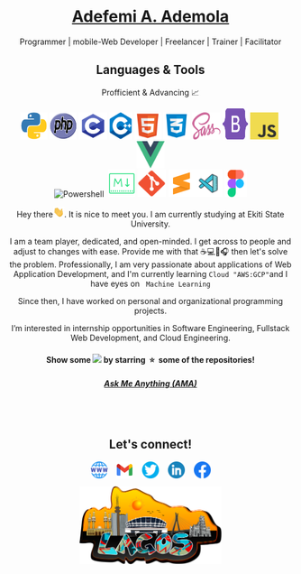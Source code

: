 <h1 align="center"> <a href ="https://arhesus.trumpeterstv.com/">Adefemi A. Ademola</a></h1>
<p align="center">Programmer | mobile-Web Developer | Freelancer | Trainer | Facilitator</p>
<h2 align="center"> Languages & Tools </h2>
<p align="center">Profficient & Advancing 📈</p>
<p align="center">
<img src="https://github.com/Howdy-admoll/Howdy-admoll/blob/main/images/python.png" alt="Python" width="48" height="48"/>&nbsp;<img src="https://github.com/Howdy-admoll/Howdy-admoll/blob/main/images/php.svg" alt="php" width="48" height="48"/>&nbsp;<img src="https://github.com/Howdy-admoll/Howdy-admoll/blob/main/images/c.png" alt="C" width="50" height="48"/>&nbsp;<img src="https://github.com/Howdy-admoll/Howdy-admoll/blob/main/images/cpp.png" alt="C++" width="40" height="48"/>&nbsp;<img src="https://github.com/Howdy-admoll/Howdy-admoll/blob/main/images/html.svg" alt="HTML" width="48" height="48"/>&nbsp;<img src="https://github.com/Howdy-admoll/Howdy-admoll/blob/main/images/css.png" alt="CSS" width="48" height="48"/>&nbsp;<img src="https://github.com/Howdy-admoll/Howdy-admoll/blob/main/images/sass.png" alt="SASS" width="50" height="48"/>&nbsp;<img src="https://github.com/Howdy-admoll/Howdy-admoll/blob/main/images/bootstrap.svg" alt="Bootstrap" width="45" height="55"/>&nbsp;<img src="https://github.com/Howdy-admoll/Howdy-admoll/blob/main/images/js.png" alt="JavaScript" width="50" height="48"/>&nbsp;<img src="https://github.com/Howdy-admoll/Howdy-admoll/blob/main/images/vue.png" alt="Vue" width="50" height="48"/><br><img src="https://www.freeiconspng.com/uploads/powershell-icon-9.png" alt="Powershell" width="48" height="48"/>&nbsp;&nbsp;<img src="https://github.com/Howdy-admoll/Howdy-admoll/blob/main/images/markdown.png" alt="Markdown" width="48" height="48"/>&nbsp;<img src="https://github.com/Howdy-admoll/Howdy-admoll/blob/main/images/git.png" alt="Git" width="50" height="48"/>&nbsp;<img src="https://github.com/Howdy-admoll/Howdy-admoll/blob/main/images/sublime.png" alt="sublime" width="48" height="48"/><img src="https://github.com/Howdy-admoll/Howdy-admoll/blob/main/images/vscode.png" alt="vscode" width="48" height="48"/>&nbsp;<img src="https://github.com/Howdy-admoll/Howdy-admoll/blob/main/images/figma.png" alt="Figma" width="40" height="48"/>  </p>


<p align="center">Hey there<img src="https://raw.githubusercontent.com/ABSphreak/ABSphreak/master/gifs/Hi.gif" width="20px">. It is nice to meet you. I am currently studying at Ekiti State University.</p>

<p align="center">I am a team player, dedicated, and open-minded. I get across to people and adjust to changes with ease. Provide me with that ☕💻🔋🎧 then let's solve the problem. Professionally, I am very passionate about applications of Web Application Development, and I'm currently learning <code>Cloud "AWS:GCP"</code>and I have eyes on <code> Machine Learning</code></p>

<p align="center">Since then, I have worked on personal and organizational programming projects.</p>

<p align="center">I’m interested in internship opportunities in Software Engineering, Fullstack Web Development, and Cloud Engineering.<br>
  
<h4 align="center">Show some <img src="https://acegif.com/wp-content/uploads/2020/b72nv6/kiss-emoji-16.gif" width="30px"> by starring  &nbsp;⭐&nbsp; some of the repositories!</h4>
<h5 align="center"><a href="https://github.com/Howdy-admoll/Howdy-admoll/discussions">Ask Me Anything (AMA)</a></h5>
</p>

<!---
Howdy-admoll/Howdy-admoll is a ✨ special ✨ repository because its `README.md` (this file) appears on your GitHub profile.
You can click the Preview link to take a look at your changes.
--->
<br><br>

<h2 align="center"> Let's connect! </h2>
<p align="center">
<a href="https://arhesus-admoll.web.app//"><img align="center" width="30px" src="https://github.com/Howdy-admoll/Howdy-admoll/blob/main/images/web.png" /></a> &nbsp;&nbsp; <a href="mailto:admoll.adefemi@gmail.com"><img align="center" width="30px" src="https://github.com/Howdy-admoll/Howdy-admoll/blob/main/images/logo-gmail.png" /></a> &nbsp;&nbsp; <a href="https://twitter.com/officialadmoll"><img align="center" width="30px" src="https://github.com/Howdy-admoll/Howdy-admoll/blob/main/images/twitter.png" /></a> &nbsp;&nbsp; <a href="https://www.linkedin.com/in/admoll/"><img align="center" width="30px" src="https://github.com/Howdy-admoll/Howdy-admoll/blob/main/images/linkedIns.png" /></a> &nbsp;&nbsp; <a href="https://www.facebook.com/AdmollX/"><img align="center" width="30px" src="https://github.com/Howdy-admoll/Howdy-admoll/blob/main/images/facebook.png" /></a>
</p>

<p align="center">
<img src="https://github.com/Howdy-admoll/Howdy-admoll/blob/main/images/real.png" alt="Lagos,Nigeria" width="50%" height="50%"/>
</p>
